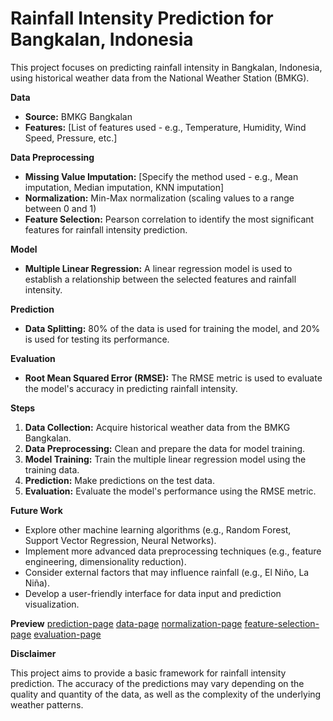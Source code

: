 # Rainfall Intensity Prediction for Bangkalan, Indonesia

This project focuses on predicting rainfall intensity in Bangkalan, Indonesia, using historical weather data from the National Weather Station (BMKG).

**Data**

* **Source:** BMKG Bangkalan
* **Features:** [List of features used - e.g., Temperature, Humidity, Wind Speed, Pressure, etc.]

**Data Preprocessing**

* **Missing Value Imputation:** [Specify the method used - e.g., Mean imputation, Median imputation, KNN imputation]
* **Normalization:** Min-Max normalization (scaling values to a range between 0 and 1)
* **Feature Selection:** Pearson correlation to identify the most significant features for rainfall intensity prediction.

**Model**

* **Multiple Linear Regression:** A linear regression model is used to establish a relationship between the selected features and rainfall intensity.

**Prediction**

* **Data Splitting:** 80% of the data is used for training the model, and 20% is used for testing its performance.

**Evaluation**

* **Root Mean Squared Error (RMSE):** The RMSE metric is used to evaluate the model's accuracy in predicting rainfall intensity.

**Steps**

1. **Data Collection:** Acquire historical weather data from the BMKG Bangkalan.
2. **Data Preprocessing:** Clean and prepare the data for model training.
3. **Model Training:** Train the multiple linear regression model using the training data.
4. **Prediction:** Make predictions on the test data.
5. **Evaluation:** Evaluate the model's performance using the RMSE metric.

**Future Work**

* Explore other machine learning algorithms (e.g., Random Forest, Support Vector Regression, Neural Networks).
* Implement more advanced data preprocessing techniques (e.g., feature engineering, dimensionality reduction).
* Consider external factors that may influence rainfall (e.g., El Niño, La Niña).
* Develop a user-friendly interface for data input and prediction visualization.

**Preview**
[prediction-page]()
[data-page]()
[normalization-page]()
[feature-selection-page]()
[evaluation-page]()

**Disclaimer**

This project aims to provide a basic framework for rainfall intensity prediction. The accuracy of the predictions may vary depending on the quality and quantity of the data, as well as the complexity of the underlying weather patterns.
